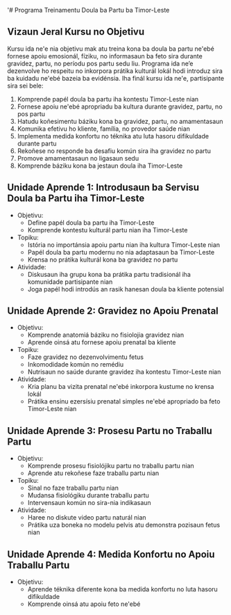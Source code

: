 '# Programa Treinamentu Doula ba Partu ba Timor-Leste

## Vizaun Jeral Kursu no Objetivu

Kursu ida ne'e nia objetivu mak atu treina kona ba doula ba partu ne'ebé fornese apoiu emosionál, fíziku, no informasaun ba feto sira durante gravidez, partu, no períodu pos partu sedu liu. Programa ida ne’e dezenvolve ho respeitu no inkorpora prátika kulturál lokál hodi introduz sira ba kuidadu ne'ebé bazeia ba evidénsia. Iha finál kursu ida ne'e, partisipante sira sei bele:

1. Komprende papél doula ba partu iha kontestu Timor-Leste nian
2. Fornese apoiu ne'ebé apropriadu ba kultura durante gravidez, partu, no pos partu
3. Hatudu koñesimentu báziku kona ba gravidez, partu, no amamentasaun
4. Komunika efetivu ho kliente, família, no provedor saúde nian
5. Implementa medida konfortu no téknika atu luta hasoru difikuldade durante partu
6. Rekoñese no responde ba desafiu komún sira iha gravidez no partu
7. Promove amamentasaun no ligasaun sedu
8. Komprende báziku kona ba jestaun doula iha Timor-Leste

## Unidade Aprende 1: Introdusaun ba Servisu Doula ba Partu iha Timor-Leste
- Objetivu:
  * Define papél doula ba partu iha Timor-Leste
  * Komprende kontestu kulturál partu nian iha Timor-Leste
- Topiku:
  * Istória no importánsia apoiu partu nian iha kultura Timor-Leste nian
  * Papél doula ba partu modernu no nia adaptasaun ba Timor-Leste
  * Krensa no prátika kulturál kona ba gravidez no partu
- Atividade:
  * Diskusaun iha grupu kona ba prátika partu tradisionál iha komunidade partisipante nian
  * Joga papél hodi introdús an rasik hanesan doula ba kliente potensial

## Unidade Aprende 2: Gravidez no Apoiu Prenatal
- Objetivu:
  * Komprende anatomiá báziku no fisiolojia gravidez nian
  * Aprende oinsá atu fornese apoiu prenatal ba kliente
- Topiku:
  * Faze gravidez no dezenvolvimentu fetus
  * Inkomodidade komún no remédiu
  * Nutrisaun no saúde durante gravidez iha kontestu Timor-Leste nian
- Atividade:
  * Kria planu ba vizita prenatal ne'ebé inkorpora kustume no krensa lokál
  * Prátika ensinu ezersísiu prenatal simples ne'ebé apropriado ba feto Timor-Leste nian

## Unidade Aprende 3: Prosesu Partu no Traballu Partu
- Objetivu:
  * Komprende prosesu fisiolójiku partu no traballu partu nian
  * Aprende atu rekoñese faze traballu partu nian
- Topiku:
  * Sinal no faze traballu partu nian
  * Mudansa fisiológiku durante traballu partu
  * Intervensaun komún no sira-nia indikasaun
- Atividade:
  * Haree no diskute video partu naturál nian
  * Prátika uza boneka no modelu pelvis atu demonstra pozisaun fetus nian

## Unidade Aprende 4: Medida Konfortu no Apoiu Traballu Partu
- Objetivu:
  * Aprende téknika diferente kona ba medida konfortu no luta hasoru difikuldade
  * Komprende oinsá atu apoiu feto ne'ebé